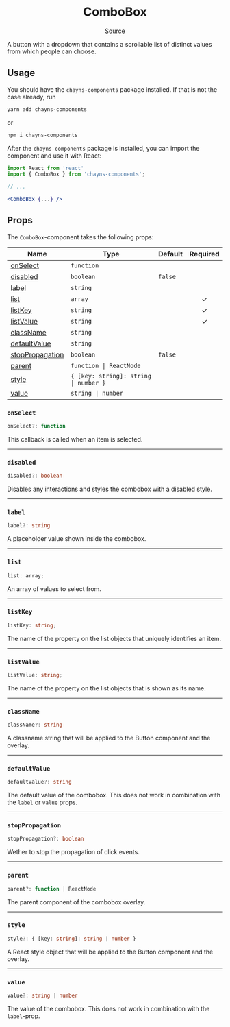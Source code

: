 <h1 align="center">ComboBox</h1>

<p align="center">
    <a href="/src/react-chayns-combobox/component/ComboBox.jsx">Source</a>
</p>

A button with a dropdown that contains a scrollable list of distinct values from
which people can choose.

## Usage

You should have the `chayns-components` package installed. If that is not the
case already, run

```bash
yarn add chayns-components
```

or

```bash
npm i chayns-components
```

After the `chayns-components` package is installed, you can import the component
and use it with React:

```jsx
import React from 'react'
import { ComboBox } from 'chayns-components';

// ...

<ComboBox {...} />
```

## Props

The `ComboBox`-component takes the following props:

| Name                                | Type                                  | Default | Required |
| ----------------------------------- | ------------------------------------- | ------- | :------: |
| [onSelect](#onselect)               | `function`                            |         |          |
| [disabled](#disabled)               | `boolean`                             | `false` |          |
| [label](#label)                     | `string`                              |         |          |
| [list](#list)                       | `array`                               |         |    ✓     |
| [listKey](#listkey)                 | `string`                              |         |    ✓     |
| [listValue](#listvalue)             | `string`                              |         |    ✓     |
| [className](#classname)             | `string`                              |         |          |
| [defaultValue](#defaultvalue)       | `string`                              |         |          |
| [stopPropagation](#stoppropagation) | `boolean`                             | `false` |          |
| [parent](#parent)                   | `function \| ReactNode`               |         |          |
| [style](#style)                     | `{ [key: string]: string \| number }` |         |          |
| [value](#value)                     | `string \| number`                    |         |          |

### `onSelect`

```ts
onSelect?: function
```

This callback is called when an item is selected.

---

### `disabled`

```ts
disabled?: boolean
```

Disables any interactions and styles the combobox with a disabled style.

---

### `label`

```ts
label?: string
```

A placeholder value shown inside the combobox.

---

### `list`

```ts
list: array;
```

An array of values to select from.

---

### `listKey`

```ts
listKey: string;
```

The name of the property on the list objects that uniquely identifies an item.

---

### `listValue`

```ts
listValue: string;
```

The name of the property on the list objects that is shown as its name.

---

### `className`

```ts
className?: string
```

A classname string that will be applied to the Button component and the overlay.

---

### `defaultValue`

```ts
defaultValue?: string
```

The default value of the combobox. This does not work in combination with the
`label` or `value` props.

---

### `stopPropagation`

```ts
stopPropagation?: boolean
```

Wether to stop the propagation of click events.

---

### `parent`

```ts
parent?: function | ReactNode
```

The parent component of the combobox overlay.

---

### `style`

```ts
style?: { [key: string]: string | number }
```

A React style object that will be applied to the Button component and the
overlay.

---

### `value`

```ts
value?: string | number
```

The value of the combobox. This does not work in combination with the
` label`-prop.
